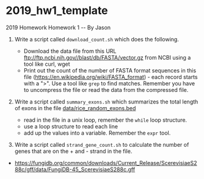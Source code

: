 # 2019_hw1_template
2019 Homework Homework 1 -- By Jason

1. Write a script called `download_count.sh` which does the following.
   * Download the data file from this URL ftp://ftp.ncbi.nih.gov//blast/db/FASTA/vector.gz from NCBI using a tool like curl, wget
   * Print out the count of the number of FASTA format sequences in this file (https://en.wikipedia.org/wiki/FASTA_format) - each record starts with a ">". Use a tool like `grep` to find matches. Remember you have to uncompress the file or read the data from the compressed file.
   
2. Write a script called `summary_exons.sh` which summarizes the total length of exons in the file [data/rice_random_exons.bed](https://raw.githubusercontent.com/biodataprog/GEN220/master/data/rice_random_exons.bed)
   * read in the file in a unix loop, remember the `while` loop structure.
   * use a loop structure to read each line
   * add up the values into a variable. Remember the `expr` tool.
   
3. Write a script called `strand_gene_count.sh` to calculate the number of genes that are on the + and - strand in the file. 
  * https://fungidb.org/common/downloads/Current_Release/ScerevisiaeS288c/gff/data/FungiDB-45_ScerevisiaeS288c.gff
